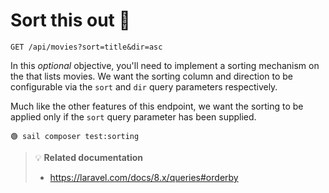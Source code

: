 # Sort this out 🧠

`GET /api/movies?sort=title&dir=asc`

In this *optional* objective, you'll need to implement a sorting mechanism on the
that lists movies. We want the sorting column and direction to be configurable
via the `sort` and `dir` query parameters respectively.

Much like the other features of this endpoint, we want the sorting to be applied
only if the `sort` query parameter has been supplied.

```
🟢 sail composer test:sorting
```


> 💡 **Related documentation**
> - https://laravel.com/docs/8.x/queries#orderby




